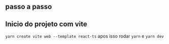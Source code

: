 ## passo a passo 

## Inicio do projeto com vite
`` yarn create vite web --template react-ts ``
apos isso rodar ``yarn`` e ``yarn dev``

